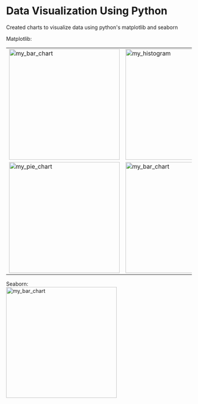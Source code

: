 # Data Visualization Using Python

Created charts to visualize data using python's matplotlib and seaborn

Matplotlib:
<table>
    <tr>
        <td>
            <img src="https://user-images.githubusercontent.com/85636187/202286723-18c285cf-cf19-443b-babd-786aff05c2de.png" alt="my_bar_chart" style="width:300px; height:300px;"/>
        </td>
        <td>
            <img src="https://user-images.githubusercontent.com/85636187/202321905-30e9c803-1cdc-4249-8e9c-fc3307debbfd.png" alt="my_histogram" style="width:300px; height:300px;"/>
        </td>
        <td>
            <img src="https://user-images.githubusercontent.com/85636187/202322261-2362834d-e218-4c59-8954-8fa604e7767e.png" alt="my_stacked_bar" style="width:300px; height:300px;"/>
        </td>
    </tr>
    <tr>
        <td>
            <img src="https://user-images.githubusercontent.com/85636187/202322481-b71f4eb5-a8d7-4e3b-b0b9-c1f27cfcb63e.png" alt="my_pie_chart" style="width:300px; height:300px;"/>
        </td>
        <td>
            <img src="https://user-images.githubusercontent.com/85636187/202322676-618a2962-038d-4eba-a760-8327f45cc384.png" alt="my_bar_chart" style="width:300px; height:300px;"/>
        </td>
        <td>
            <img src="https://user-images.githubusercontent.com/85636187/202322858-606abbae-5ff6-4354-89a8-9b296b0a2271.png" alt="my_bar_chart" style="width:300px; height:300px;"/>
        </td>
    </tr>
</table>

Seaborn:  
<img src="https://user-images.githubusercontent.com/85636187/202325915-0f1bd151-0c7f-470f-9c59-e11da90159bf.png" alt="my_bar_chart" style="width:300px; height:300px;"/>